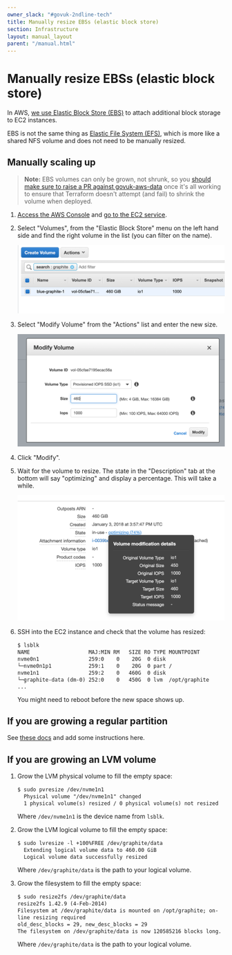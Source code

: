 ```yaml
---
owner_slack: "#govuk-2ndline-tech"
title: Manually resize EBSs (elastic block store)
section: Infrastructure
layout: manual_layout
parent: "/manual.html"
---
```


# Manually resize EBSs (elastic block store)

In AWS, [we use Elastic Block Store (EBS)][ebs] to attach additional
block storage to EC2 instances.

EBS is not the same thing as [Elastic File System (EFS)][efs], which
is more like a shared NFS volume and does not need to be manually
resized.

[ebs]: https://docs.aws.amazon.com/AWSEC2/latest/UserGuide/AmazonEBS.html
[efs]: https://docs.aws.amazon.com/efs/latest/ug/whatisefs.html

## Manually scaling up

> **Note:** EBS volumes can only be grown, not shrunk, so you [should
> make sure to raise a PR against govuk-aws-data][pr] once it's all
> working to ensure that Terraform doesn't attempt (and fail) to
> shrink the volume when deployed.

1. [Access the AWS Console](/manual/access-aws-console.html) and [go to the EC2 service][ec2-home].

1. Select "Volumes", from the "Elastic Block Store" menu on the left
   hand side and find the right volume in the list (you can filter on
   the name).

   ![Filtering EBS volumes](images/manually-resize-ebs-volume-filter.png)

1. Select "Modify Volume" from the "Actions" list and enter the new
   size.

   ![Modifying an EBS volume](images/manually-resize-ebs-volume-modify.png)

1. Click "Modify".

1. Wait for the volume to resize.  The state in the "Description" tab
   at the bottom will say "optimizing" and display a percentage.  This
   will take a while.

   ![EBS volume status](images/manually-resize-ebs-volume-status.png)

1. SSH into the EC2 instance and check that the volume has resized:

   ```
   $ lsblk
   NAME                   MAJ:MIN RM   SIZE RO TYPE MOUNTPOINT
   nvme0n1                259:0    0    20G  0 disk
   └─nvme0n1p1            259:1    0    20G  0 part /
   nvme1n1                259:2    0   460G  0 disk
   └─graphite-data (dm-0) 252:0    0   450G  0 lvm  /opt/graphite
   ...
   ```

   You might need to reboot before the new space shows up.

## If you are growing a regular partition

See [these docs](https://n2ws.com/blog/how-to-guides/how-to-increase-the-size-of-an-aws-ebs-cloud-volume-attached-to-a-linux-machine) and add some instructions here.

## If you are growing an LVM volume

1. Grow the LVM physical volume to fill the empty space:

   ```
   $ sudo pvresize /dev/nvme1n1
     Physical volume "/dev/nvme1n1" changed
     1 physical volume(s) resized / 0 physical volume(s) not resized
   ```

   Where `/dev/nvme1n1` is the device name from `lsblk`.

1. Grow the LVM logical volume to fill the empty space:

   ```
   $ sudo lvresize -l +100%FREE /dev/graphite/data
     Extending logical volume data to 460.00 GiB
     Logical volume data successfully resized
   ```

   Where `/dev/graphite/data` is the path to your logical volume.

1. Grow the filesystem to fill the empty space:

   ```
   $ sudo resize2fs /dev/graphite/data
   resize2fs 1.42.9 (4-Feb-2014)
   Filesystem at /dev/graphite/data is mounted on /opt/graphite; on-line resizing required
   old_desc_blocks = 29, new_desc_blocks = 29
   The filesystem on /dev/graphite/data is now 120585216 blocks long.
   ```

   Where `/dev/graphite/data` is the path to your logical volume.

[ec2-home]: https://eu-west-1.console.aws.amazon.com/ec2/home?region=eu-west-1
[pr]: https://github.com/alphagov/govuk-aws-data/pull/811
